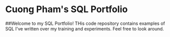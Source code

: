 # Cuong Pham's SQL Portfolio

##Welcome to my SQL Portfolio! THis code repository contains examples of SQL I've written over my training and experiments. Feel free to look around.
